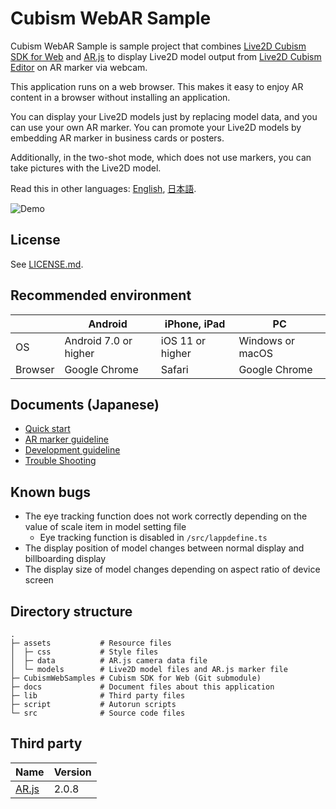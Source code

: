 # Cubism WebAR Sample

Cubism WebAR Sample is sample project that combines [Live2D Cubism SDK for Web] and [AR.js] to display Live2D model output from [Live2D Cubism Editor] on AR marker via webcam.

This application runs on a web browser. This makes it easy to enjoy AR content in a browser without installing an application.

You can display your Live2D models just by replacing model data, and you can use your own AR marker.
You can promote your Live2D models by embedding AR marker in business cards or posters.

Additionally, in the two-shot mode, which does not use markers, you can take pictures with the Live2D model.

[Live2D Cubism SDK for Web]: https://www.live2d.com/download/cubism-sdk/
[AR.js]: https://github.com/jeromeetienne/AR.js/
[Live2D Cubism Editor]: https://www.live2d.com/

Read this in other languages: [English](README.md), [日本語](README.ja.md).

![Demo](/docs/imgs/demo.png)


## License

See [LICENSE.md](LICENSE.md).


## Recommended environment

| | Android | iPhone, iPad | PC |
| --- | --- | --- | --- |
| OS | Android 7.0 or higher | iOS 11 or higher | Windows or macOS |
| Browser | Google Chrome | Safari | Google Chrome |


## Documents (Japanese)

* [Quick start](/docs/QuickStart.md)
* [AR marker guideline](/docs/ARMarker.md)
* [Development guideline](/docs/Development.md)
* [Trouble Shooting](/docs/TroubleShooting.md)


## Known bugs

* The eye tracking function does not work correctly depending on the value of scale item in model setting file
  * Eye tracking function is disabled in `/src/lappdefine.ts`
* The display position of model changes between normal display and billboarding display
* The display size of model changes depending on aspect ratio of device screen


## Directory structure

```
.
├─ assets           # Resource files
│  ├─ css           # Style files
│  ├─ data          # AR.js camera data file
│  └─ models        # Live2D model files and AR.js marker file
├─ CubismWebSamples # Cubism SDK for Web (Git submodule)
├─ docs             # Document files about this application
├─ lib              # Third party files
├─ script           # Autorun scripts
└─ src              # Source code files
```


## Third party

| Name | Version |
| --- | --- |
| [AR.js] | 2.0.8 |
